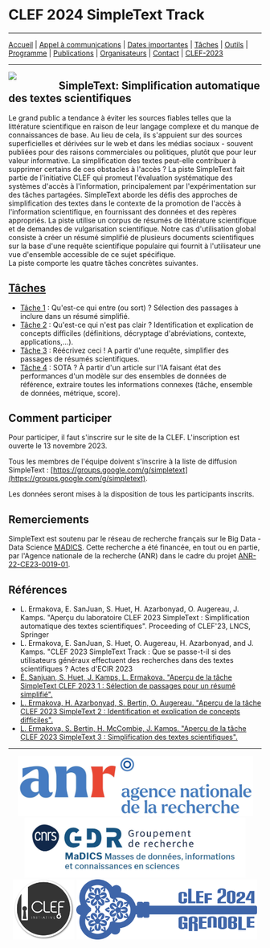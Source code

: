 # CLEF 2024 SimpleText Track

---

[Accueil](./) | [Appel à communications](./CFP) | [Dates importantes](./dates) | [Tâches](./tasks) | [Outils](./tools) | [Programme](./program) | [Publications](./publications) | [Organisateurs](./organizers) | [Contact](./contact) | [CLEF-2023](https://simpletext-project.com/2023/clef/)


---

<img align="left" src="https://github.com/simpletext-madics/2021/blob/main/clef/simpletext-logo-blue.png?raw=true" width="100"/>  

## SimpleText: Simplification automatique des textes scientifiques

Le grand public a tendance à éviter les sources fiables telles que la littérature scientifique en raison de leur langage complexe et du manque de connaissances de base. Au lieu de cela, ils s'appuient sur des sources superficielles et dérivées sur le web et dans les médias sociaux - souvent publiées pour des raisons commerciales ou politiques, plutôt que pour leur valeur informative. La simplification des textes peut-elle contribuer à supprimer certains de ces obstacles à l'accès ? La piste SimpleText fait partie de l'initiative CLEF qui promeut l'évaluation systématique des systèmes d'accès à l'information, principalement par l'expérimentation sur des tâches partagées. SimpleText aborde les défis des approches de simplification des textes dans le contexte de la promotion de l'accès à l'information scientifique, en fournissant des données et des repères appropriés. La piste utilise un corpus de résumés de littérature scientifique et de demandes de vulgarisation scientifique. Notre cas d'utilisation global consiste à créer un résumé simplifié de plusieurs documents scientifiques sur la base d'une requête scientifique populaire qui fournit à l'utilisateur une vue d'ensemble accessible de ce sujet spécifique.  
La piste comporte les quatre tâches concrètes suivantes.
 
## [Tâches](./tasks)
- [Tâche 1](./tasks) : Qu'est-ce qui entre (ou sort) ? Sélection des passages à inclure dans un résumé simplifié.
- [Tâche 2](./tasks) : Qu'est-ce qui n'est pas clair ? Identification et explication de concepts difficiles (définitions, décryptage d'abréviations, contexte, applications,...).
- [Tâche 3](./tasks) : Réécrivez ceci ! A partir d'une requête, simplifier des passages de résumés scientifiques.
- [Tâche 4](./tasks) : SOTA ? À partir d'un article sur l'IA faisant état des performances d'un modèle sur des ensembles de données de référence, extraire toutes les informations connexes (tâche, ensemble de données, métrique, score).

## Comment participer
Pour participer, il faut s'inscrire sur le site de la CLEF. L'inscription est ouverte le 13 novembre 2023.

Tous les membres de l'équipe doivent s'inscrire à la liste de diffusion SimpleText : 
[https://groups.google.com/g/simpletext](https://groups.google.com/g/simpletext). 

Les données seront mises à la disposition de tous les participants inscrits.

## Remerciements  

SimpleText est soutenu par le réseau de recherche français sur le Big Data - Data Science [MADICS](https://www.madics.fr/). Cette recherche a été financée, en tout ou en partie, par l'Agence nationale de la recherche (ANR) dans le cadre du projet [ANR-22-CE23-0019-01](https://anr.fr/Project-ANR-22-CE23-0019).

## Références  

- L. Ermakova, E. SanJuan, S. Huet, H. Azarbonyad, O. Augereau, J. Kamps. "Aperçu du laboratoire CLEF 2023 SimpleText : Simplification automatique des textes scientifiques". Proceeding of CLEF'23, LNCS, Springer
- L. Ermakova, E. SanJuan, S. Huet, O. Augereau, H. Azarbonyad, and J. Kamps. "CLEF 2023 SimpleText Track : Que se passe-t-il si des utilisateurs généraux effectuent des recherches dans des textes scientifiques ? Actes d'ECIR 2023
- [É. Sanjuan, S. Huet, J. Kamps, L. Ermakova. "Aperçu de la tâche SimpleText CLEF 2023 1 : Sélection de passages pour un résumé simplifié".](https://www.dei.unipd.it/~faggioli/temp/CLEF2023-proceedings/paper-238.pdf)
- [L. Ermakova, H. Azarbonyad, S. Bertin, O. Augereau. "Aperçu de la tâche CLEF 2023 SimpleText 2 : Identification et explication de concepts difficiles".](https://www.dei.unipd.it/~faggioli/temp/CLEF2023-proceedings/paper-239.pdf)
- [L. Ermakova, S. Bertin, H. McCombie, J. Kamps. "Aperçu de la tâche CLEF 2023 SimpleText 3 : Simplification des textes scientifiques".](https://www.dei.unipd.it/~faggioli/temp/CLEF2023-proceedings/paper-240.pdf)

---


<div align="center">
 <a href="https://anr.fr/Projet-ANR-22-CE23-0019"><img src="../img/ANR-logo-2021-complet.jpg" height="120"></a> <a href="https://www.madics.fr/actions/simpletext/"><img src="../img/Logo-CNRS-MaDICS.jpg" height="120"></a> <a href="https://www.clef-initiative.eu/"><img src="../img/clef-logo.png" height="120"></a> <a href="https://clef2024.clef-initiative.eu/"><img src="../img/clef2024.png" height="120"></a>
</div>
